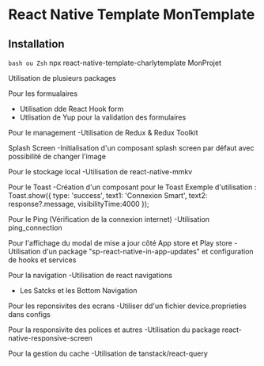 # React Native Template MonTemplate

## Installation

`bash ou Zsh`
npx react-native-template-charlytemplate MonProjet

Utilisation de plusieurs packages

Pour les formualaires

- Utilisation dde React Hook form
- Utlisation de Yup pour la validation des formulaires

Pour le management
-Utilisation de Redux & Redux Toolkit

Splash Screen
-Initialisation d'un composant splash screen par défaut avec possibilité de changer l'image

Pour le stockage local
-Utilisation de react-native-mmkv

Pour le Toast
-Création d'un composant pour le Toast
Exemple d'utilisation :
Toast.show({
type: 'success',
text1: 'Connexion Smart',
text2: response?.message,
visibilityTime:4000
});

Pour le Ping (Vérification de la connexion internet)
-Utilisation ping_connection

Pour l'affichage du modal de mise a jour côté App store et Play store
-Utilisation d'un package "sp-react-native-in-app-updates" et configuration de hooks et services

Pour la navigation
-Utilisation de react navigations
* Les Satcks et les Bottom Navigation

Pour les reponsivites des ecrans
-Utiliser dd'un fichier device.proprieties dans configs

Pour la responsivite des polices et autres
-Utilisation du package react-native-responsive-screen

Pour la gestion du cache 
-Utilisation de tanstack/react-query